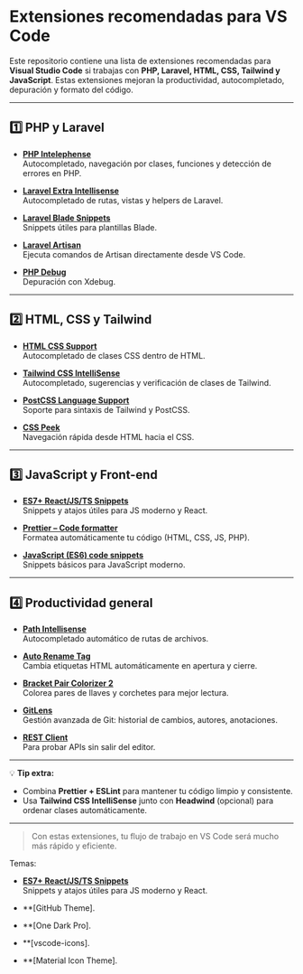 # Extensiones recomendadas para VS Code

Este repositorio contiene una lista de extensiones recomendadas para **Visual Studio Code** si trabajas con **PHP, Laravel, HTML, CSS, Tailwind y JavaScript**. Estas extensiones mejoran la productividad, autocompletado, depuración y formato del código.

---

## 1️⃣ PHP y Laravel

- **[PHP Intelephense](https://marketplace.visualstudio.com/items?itemName=bmewburn.vscode-intelephense-client)**  
  Autocompletado, navegación por clases, funciones y detección de errores en PHP.

- **[Laravel Extra Intellisense](https://marketplace.visualstudio.com/items?itemName=amiralizadeh9480.laravel-extra-intellisense)**  
  Autocompletado de rutas, vistas y helpers de Laravel.

- **[Laravel Blade Snippets](https://marketplace.visualstudio.com/items?itemName=onecentlin.laravel-blade)**  
  Snippets útiles para plantillas Blade.

- **[Laravel Artisan](https://marketplace.visualstudio.com/items?itemName=ryannaddy.laravel-artisan)**  
  Ejecuta comandos de Artisan directamente desde VS Code.

- **[PHP Debug](https://marketplace.visualstudio.com/items?itemName=felixfbecker.php-debug)**  
  Depuración con Xdebug.

---

## 2️⃣ HTML, CSS y Tailwind

- **[HTML CSS Support](https://marketplace.visualstudio.com/items?itemName=ecmel.vscode-html-css)**  
  Autocompletado de clases CSS dentro de HTML.

- **[Tailwind CSS IntelliSense](https://marketplace.visualstudio.com/items?itemName=bradlc.vscode-tailwindcss)**  
  Autocompletado, sugerencias y verificación de clases de Tailwind.

- **[PostCSS Language Support](https://marketplace.visualstudio.com/items?itemName=csstools.postcss)**  
  Soporte para sintaxis de Tailwind y PostCSS.

- **[CSS Peek](https://marketplace.visualstudio.com/items?itemName=pranaygp.vscode-css-peek)**  
  Navegación rápida desde HTML hacia el CSS.

---

## 3️⃣ JavaScript y Front-end

- **[ES7+ React/JS/TS Snippets](https://marketplace.visualstudio.com/items?itemName=dsznajder.es7-react-js-snippets)**  
  Snippets y atajos útiles para JS moderno y React.

- **[Prettier – Code formatter](https://marketplace.visualstudio.com/items?itemName=esbenp.prettier-vscode)**  
  Formatea automáticamente tu código (HTML, CSS, JS, PHP).

- **[JavaScript (ES6) code snippets](https://marketplace.visualstudio.com/items?itemName=xabikos.JavaScriptSnippets)**  
  Snippets básicos para JavaScript moderno.

---

## 4️⃣ Productividad general

- **[Path Intellisense](https://marketplace.visualstudio.com/items?itemName=christian-kohler.path-intellisense)**  
  Autocompletado automático de rutas de archivos.

- **[Auto Rename Tag](https://marketplace.visualstudio.com/items?itemName=formulahendry.auto-rename-tag)**  
  Cambia etiquetas HTML automáticamente en apertura y cierre.

- **[Bracket Pair Colorizer 2](https://marketplace.visualstudio.com/items?itemName=CoenraadS.bracket-pair-colorizer-2)**  
  Colorea pares de llaves y corchetes para mejor lectura.

- **[GitLens](https://marketplace.visualstudio.com/items?itemName=eamodio.gitlens)**  
  Gestión avanzada de Git: historial de cambios, autores, anotaciones.

- **[REST Client](https://marketplace.visualstudio.com/items?itemName=humao.rest-client)**  
  Para probar APIs sin salir del editor.

---

💡 **Tip extra:**  
- Combina **Prettier + ESLint** para mantener tu código limpio y consistente.  
- Usa **Tailwind CSS IntelliSense** junto con **Headwind** (opcional) para ordenar clases automáticamente.

---

> Con estas extensiones, tu flujo de trabajo en VS Code será mucho más rápido y eficiente.

Temas:

- **[ES7+ React/JS/TS Snippets](https://marketplace.visualstudio.com/items?itemName=dsznajder.es7-react-js-snippets)**  
  Snippets y atajos útiles para JS moderno y React.

- **[GitHub Theme].

- **[One Dark Pro].

- **[vscode-icons].

- **[Material Icon Theme].
